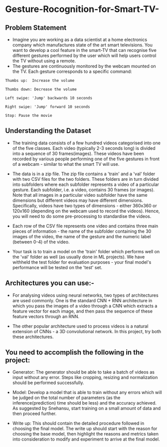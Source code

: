 # Gesture-Rocognition-for-Smart-TV-

## Problem Statement
- Imagine you are working as a data scientist at a home electronics company which manufactures state of the art smart televisions. You want to develop a cool feature in the smart-TV that can recognise five different gestures performed by the user which will help users control the TV without using a remote. 
- The gestures are continuously monitored by the webcam mounted on the TV. Each gesture corresponds to a specific command:

`Thumbs up:  Increase the volume`

`Thumbs down: Decrease the volume`

`Left swipe: 'Jump' backwards 10 seconds`

`Right swipe: 'Jump' forward 10 seconds`

`Stop: Pause the movie`

## Understanding the Dataset
- The training data consists of a few hundred videos categorised into one of the five classes. Each video (typically 2-3 seconds long) is divided into a sequence of 30 frames(images). These videos have been recorded by various people performing one of the five gestures in front of a webcam - similar to what the smart TV will use. 

- The data is in a zip file. The zip file contains a 'train' and a 'val' folder with two CSV files for the two folders. These folders are in turn divided into subfolders where each subfolder represents a video of a particular gesture. Each subfolder, i.e. a video, contains 30 frames (or images). Note that all images in a particular video subfolder have the same dimensions but different videos may have different dimensions. Specifically, videos have two types of dimensions - either 360x360 or 120x160 (depending on the webcam used to record the videos). Hence, you will need to do some pre-processing to standardise the videos. 

- Each row of the CSV file represents one video and contains three main pieces of information - the name of the subfolder containing the 30 images of the video, the name of the gesture and the numeric label (between 0-4) of the video.

- Your task is to train a model on the 'train' folder which performs well on the 'val' folder as well (as usually done in ML projects). We have withheld the test folder for evaluation purposes - your final model's performance will be tested on the 'test' set.

## Architectures you can use:- 
- For analysing videos using neural networks, two types of architectures are used commonly. One is the standard CNN + RNN architecture in which you pass the images of a video through a CNN which extracts a feature vector for each image, and then pass the sequence of these feature vectors through an RNN.

- The other popular architecture used to process videos is a natural extension of CNNs - a 3D convolutional network. In this project, try both these architectures.

## You need to accomplish the following in the project:

- Generator:  The generator should be able to take a batch of videos as input without any error. Steps like cropping, resizing and normalization should be performed successfully.

- Model: Develop a model that is able to train without any errors which will be judged on the total number of parameters (as the inference(prediction) time should be less) and the accuracy achieved. As suggested by Snehansu, start training on a small amount of data and then proceed further.

- Write up: This should contain the detailed procedure followed in choosing the final model. The write up should start with the reason for choosing the base model, then highlight the reasons and metrics taken into consideration to modify and experiment to arrive at the final model. 
